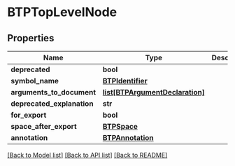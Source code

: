 # BTPTopLevelNode

## Properties
Name | Type | Description | Notes
------------ | ------------- | ------------- | -------------
**deprecated** | **bool** |  | [optional] 
**symbol_name** | [**BTPIdentifier**](BTPIdentifier.md) |  | [optional] 
**arguments_to_document** | [**list[BTPArgumentDeclaration]**](BTPArgumentDeclaration.md) |  | [optional] 
**deprecated_explanation** | **str** |  | [optional] 
**for_export** | **bool** |  | [optional] 
**space_after_export** | [**BTPSpace**](BTPSpace.md) |  | [optional] 
**annotation** | [**BTPAnnotation**](BTPAnnotation.md) |  | [optional] 

[[Back to Model list]](../README.md#documentation-for-models) [[Back to API list]](../README.md#documentation-for-api-endpoints) [[Back to README]](../README.md)


